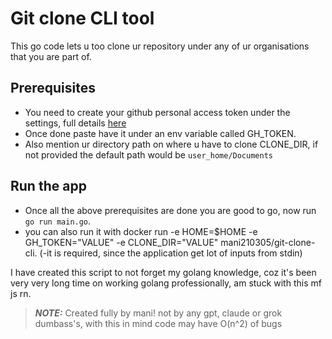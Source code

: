 # Git clone CLI tool

This go code lets u too clone ur repository under any of ur organisations that you are part of.

## Prerequisites

- You need to create your github personal access token under the settings, full details [here](https://docs.github.com/en/authentication/keeping-your-account-and-data-secure/managing-your-personal-access-tokens)
- Once done paste have it under an env variable called GH_TOKEN.
- Also mention ur directory path on where u have to clone CLONE_DIR, if not provided the default path would be `user_home/Documents`

## Run the app

- Once all the above prerequisites are done you are good to go, now run `go run main.go`.
- you can also run it with docker run -e HOME=$HOME -e GH_TOKEN="VALUE" -e CLONE_DIR="VALUE" mani210305/git-clone-cli.
(-it is required, since the application get lot of inputs from stdin)

I have created this script to not forget my golang knowledge,
coz it's been very very long time on working golang professionally, am stuck with this mf js rn.

> **_NOTE:_**  Created fully by mani! not by any gpt, claude or grok dumbass's, with this in mind code may have O(n^2) of bugs




